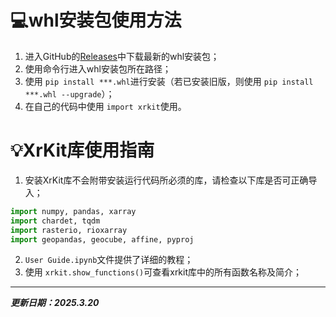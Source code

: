 # 💻whl安装包使用方法

1. 进入GitHub的[Releases](https://github.com/SeanNg997/XrKit-Package/releases)中下载最新的whl安装包；
2. 使用命令行进入whl安装包所在路径；
3. 使用 `pip install ***.whl`进行安装（若已安装旧版，则使用 `pip install ***.whl --upgrade`）；
4. 在自己的代码中使用 `import xrkit`使用。

# 💡XrKit库使用指南

1. 安装XrKit库不会附带安装运行代码所必须的库，请检查以下库是否可正确导入；

```python
import numpy, pandas, xarray
import chardet, tqdm
import rasterio, rioxarray
import geopandas, geocube, affine, pyproj
```

2. `User Guide.ipynb`文件提供了详细的教程；
3. 使用 `xrkit.show_functions()`可查看xrkit库中的所有函数名称及简介；

---

***更新日期：2025.3.20***
